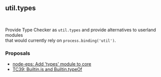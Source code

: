 ## util.types

<br />

Provide Type Checker as `util.types` and provide alternatives to userland modules  
that would currently rely on `process.binding('util')`.

### Proposals

- [node-eps: Add 'types' module to core](https://github.com/nodejs/node-eps/pull/44)
- [TC39: Builtin.is and Builtin.typeOf](https://github.com/jasnell/proposal-istypes)
